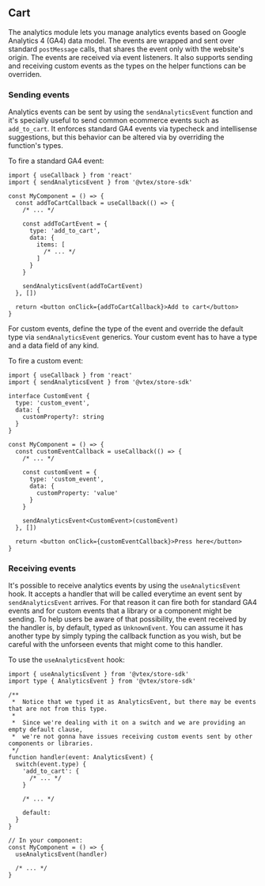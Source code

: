 ## Cart

The analytics module lets you manage analytics events based on Google Analytics 4 (GA4) data model. The events are wrapped and sent over standard `postMessage` calls, that shares the event only with the website's origin. The events are received via event listeners. It also supports sending and receiving custom events as the types on the helper functions can be overriden.

### Sending events

Analytics events can be sent by using the `sendAnalyticsEvent` function and it's specially useful to send common ecommerce events such as `add_to_cart`. It enforces standard GA4 events via typecheck and intellisense suggestions, but this behavior can be altered via by overriding the function's types.

To fire a standard GA4 event:
```tsx
import { useCallback } from 'react'
import { sendAnalyticsEvent } from '@vtex/store-sdk'

const MyComponent = () => {
  const addToCartCallback = useCallback(() => {
    /* ... */
    
    const addToCartEvent = {
      type: 'add_to_cart',
      data: {
        items: [
          /* ... */
        ]
      }
    }

    sendAnalyticsEvent(addToCartEvent)
  }, [])

  return <button onClick={addToCartCallback}>Add to cart</button>
}
```

For custom events, define the type of the event and override the default type via `sendAnalyticsEvent` generics. Your custom event has to have a type and a data field of any kind.

To fire a custom event:

```tsx
import { useCallback } from 'react'
import { sendAnalyticsEvent } from '@vtex/store-sdk'

interface CustomEvent {
  type: 'custom_event',
  data: {
    customProperty?: string
  }
}

const MyComponent = () => {
  const customEventCallback = useCallback(() => {
    /* ... */
    
    const customEvent = {
      type: 'custom_event',
      data: {
        customProperty: 'value'
      }
    }

    sendAnalyticsEvent<CustomEvent>(customEvent)
  }, [])

  return <button onClick={customEventCallback}>Press here</button>
}
```

### Receiving events

It's possible to receive analytics events by using the `useAnalyticsEvent` hook. It accepts a handler that will be called everytime an event sent by `sendAnalyticsEvent` arrives. For that reason it can fire both for standard GA4 events and for custom events that a library or a component might be sending. To help users be aware of that possibility, the event received by the handler is, by default, typed as `UnknownEvent`. You can assume it has another type by simply typing the callback function as you wish, but be careful with the unforseen events that might come to this handler.

To use the `useAnalyticsEvent` hook:

```tsx
import { useAnalyticsEvent } from '@vtex/store-sdk'
import type { AnalyticsEvent } from '@vtex/store-sdk'

/**
 *  Notice that we typed it as AnalyticsEvent, but there may be events that are not from this type.
 * 
 *  Since we're dealing with it on a switch and we are providing an empty default clause,
 *  we're not gonna have issues receiving custom events sent by other components or libraries.
 */
function handler(event: AnalyticsEvent) {
  switch(event.type) {
    'add_to_cart': {
      /* ... */
    }

    /* ... */
    
    default:
  } 
}

// In your component:
const MyComponent = () => {
  useAnalyticsEvent(handler)

  /* ... */
}
```
